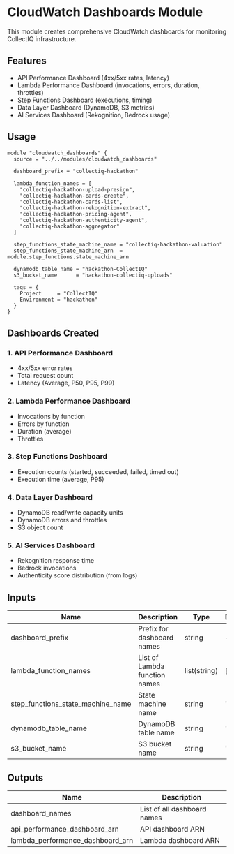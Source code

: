 # CloudWatch Dashboards Module

This module creates comprehensive CloudWatch dashboards for monitoring CollectIQ infrastructure.

## Features

- API Performance Dashboard (4xx/5xx rates, latency)
- Lambda Performance Dashboard (invocations, errors, duration, throttles)
- Step Functions Dashboard (executions, timing)
- Data Layer Dashboard (DynamoDB, S3 metrics)
- AI Services Dashboard (Rekognition, Bedrock usage)

## Usage

```hcl
module "cloudwatch_dashboards" {
  source = "../../modules/cloudwatch_dashboards"

  dashboard_prefix = "collectiq-hackathon"

  lambda_function_names = [
    "collectiq-hackathon-upload-presign",
    "collectiq-hackathon-cards-create",
    "collectiq-hackathon-cards-list",
    "collectiq-hackathon-rekognition-extract",
    "collectiq-hackathon-pricing-agent",
    "collectiq-hackathon-authenticity-agent",
    "collectiq-hackathon-aggregator"
  ]

  step_functions_state_machine_name = "collectiq-hackathon-valuation"
  step_functions_state_machine_arn  = module.step_functions.state_machine_arn

  dynamodb_table_name = "hackathon-CollectIQ"
  s3_bucket_name      = "hackathon-collectiq-uploads"

  tags = {
    Project     = "CollectIQ"
    Environment = "hackathon"
  }
}
```

## Dashboards Created

### 1. API Performance Dashboard

- 4xx/5xx error rates
- Total request count
- Latency (Average, P50, P95, P99)

### 2. Lambda Performance Dashboard

- Invocations by function
- Errors by function
- Duration (average)
- Throttles

### 3. Step Functions Dashboard

- Execution counts (started, succeeded, failed, timed out)
- Execution time (average, P95)

### 4. Data Layer Dashboard

- DynamoDB read/write capacity units
- DynamoDB errors and throttles
- S3 object count

### 5. AI Services Dashboard

- Rekognition response time
- Bedrock invocations
- Authenticity score distribution (from logs)

## Inputs

| Name                              | Description                   | Type         | Default | Required |
| --------------------------------- | ----------------------------- | ------------ | ------- | -------- |
| dashboard_prefix                  | Prefix for dashboard names    | string       | -       | yes      |
| lambda_function_names             | List of Lambda function names | list(string) | []      | no       |
| step_functions_state_machine_name | State machine name            | string       | ""      | no       |
| dynamodb_table_name               | DynamoDB table name           | string       | ""      | no       |
| s3_bucket_name                    | S3 bucket name                | string       | ""      | no       |

## Outputs

| Name                             | Description                 |
| -------------------------------- | --------------------------- |
| dashboard_names                  | List of all dashboard names |
| api_performance_dashboard_arn    | API dashboard ARN           |
| lambda_performance_dashboard_arn | Lambda dashboard ARN        |
